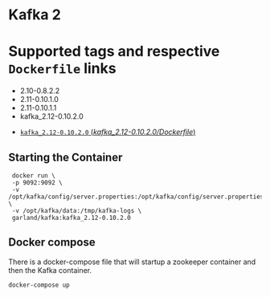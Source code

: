 Kafka 2
===============

# Supported tags and respective `Dockerfile` links

* 2.10-0.8.2.2
* 2.11-0.10.1.0
* 2.11-0.10.1.1
* kafka_2.12-0.10.2.0

- [`kafka_2.12-0.10.2.0` (*kafka_2.12-0.10.2.0/Dockerfile*)](https://github.com/sekka1/kafkan/blob/kafka_2.12-0.10.2.0/kafka_2.12-0.10.2.0/Dockerfile)

## Starting the Container

     docker run \
     -p 9092:9092 \
     -v /opt/kafka/config/server.properties:/opt/kafka/config/server.properties \
     -v /opt/kafka/data:/tmp/kafka-logs \
     garland/kafka:kafka_2.12-0.10.2.0

## Docker compose
There is a docker-compose file that will startup a zookeeper container and then
the Kafka container.

    docker-compose up
